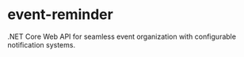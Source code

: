 # event-reminder
.NET Core Web API for seamless event organization with configurable notification systems.
